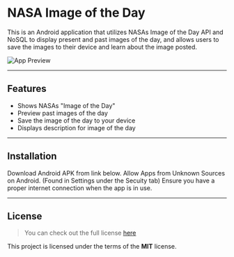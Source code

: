 NASA Image of the Day
============

This is an Android application that utilizes NASAs Image of the Day API and NoSQL to display present and past images of the day, and allows users to save the images to their device and learn about the image posted.

![App Preview](https://www.youtube.com/watch?v=F9_eUSd3F-0&ab_channel=RyanMaidment)

---

## Features
- Shows NASAs "Image of the Day"
- Preview past images of the day
- Save the image of the day to your device
- Displays description for image of the day

---

## Installation
Download Android APK from link below.
Allow Apps from Unknown Sources on Android. (Found in Settings under the Secuity tab)
Ensure you have a proper internet connection when the app is in use.

---

## License
>You can check out the full license [here](https://github.com/RyanMaidment/NASAImageOfTheDay/master/LICENSE)

This project is licensed under the terms of the **MIT** license.
